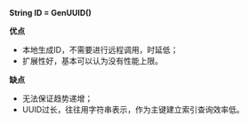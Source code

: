 **String ID = GenUUID()**

**优点**
* 本地生成ID，不需要进行远程调用，时延低；
* 扩展性好，基本可以认为没有性能上限。

**缺点**
* 无法保证趋势递增；
* UUID过长，往往用字符串表示，作为主键建立索引查询效率低。
